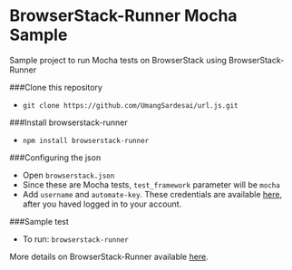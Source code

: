 BrowserStack-Runner Mocha Sample
==============

Sample project to run Mocha tests on BrowserStack using BrowserStack-Runner

###Clone this repository
- `git clone https://github.com/UmangSardesai/url.js.git`

###Install browserstack-runner
- `npm install browserstack-runner`

###Configuring the json
 - Open `browserstack.json`
 - Since these are Mocha tests, `test_framework` parameter will be `mocha`
 - Add `username` and `automate-key`. These credentials are available [here](https://www.browserstack.com/accounts/automate), after you haved logged in to your account.

###Sample test
 - To run: `browserstack-runner`
 
More details on BrowserStack-Runner available [here](https://github.com/browserstack/browserstack-runner).
